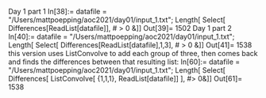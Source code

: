 Day 1 part 1
In[38]:= datafile = "/Users/mattpoepping/aoc2021/day01/input_1.txt";
Length[ Select[ Differences[ReadList[datafile]], # > 0 &]]
Out[39]= 1502
Day 1 part 2
In[40]:= datafile = "/Users/mattpoepping/aoc2021/day01/input_1.txt";
Length[ Select[ Differences[ReadList[datafile],1,3], # > 0 &]]
Out[41]= 1538
this version uses ListConvolve to add each group of three, then comes back and finds the differences between that resulting list:
In[60]:= datafile = "/Users/mattpoepping/aoc2021/day01/input_1.txt";
Length[ Select[ Differences[ ListConvolve[ {1,1,1}, ReadList[datafile]] ], #> 0&]]
Out[61]= 1538